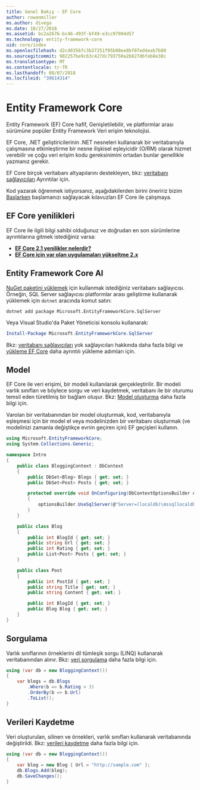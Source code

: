 ```yaml
---
title: Genel Bakış - EF Core
author: rowanmiller
ms.author: divega
ms.date: 10/27/2016
ms.assetid: bc2a2676-bc46-493f-bf49-e3cc97994d57
ms.technology: entity-framework-core
uid: core/index
ms.openlocfilehash: d2c40356fc3b37251f95b08ee8bf07ed4eab7b80
ms.sourcegitcommit: 902257be9c63c427dc793750a2b827d6feb8e38c
ms.translationtype: MT
ms.contentlocale: tr-TR
ms.lasthandoff: 08/07/2018
ms.locfileid: "39614314"
---
```

# <a name="entity-framework-core"></a>Entity Framework Core

Entity Framework (EF) Core hafif, Genişletilebilir, ve platformlar arası sürümüne popüler Entity Framework Veri erişim teknolojisi.

EF Core, .NET geliştiricilerinin .NET nesneleri kullanarak bir veritabanıyla çalışmasına etkinleştirme bir nesne ilişkisel eşleyicidir (O/RM) olarak hizmet verebilir ve çoğu veri erişim kodu gereksinimini ortadan bunlar genellikle yazmanız gerekir.

EF Core birçok veritabanı altyapılarını destekleyen, bkz: [veritabanı sağlayıcıları](providers/index.md) Ayrıntılar için.

Kod yazarak öğrenmek istiyorsanız, aşağıdakilerden birini öneririz bizim [Başlarken](get-started/index.md) başlamanızı sağlayacak kılavuzları EF Core ile çalışmaya.

## <a name="what-is-new-in-ef-core"></a>EF Core yenilikleri

EF Core ile ilgili bilgi sahibi olduğunuz ve doğrudan en son sürümlerine ayrıntılarına gitmek istediğiniz varsa:

- **[EF Core 2.1 yenilikler nelerdir?](xref:core/what-is-new/ef-core-2.1)**
- **[EF Core için var olan uygulamaları yükseltme 2.x](xref:core/miscellaneous/1x-2x-upgrade)**


## <a name="get-entity-framework-core"></a>Entity Framework Core Al

[NuGet paketini yüklemek](https://docs.nuget.org/ndocs/quickstart/use-a-package) için kullanmak istediğiniz veritabanı sağlayıcısı. Örneğin, SQL Server sağlayıcısı platformlar arası geliştirme kullanarak yüklemek için `dotnet` aracında komut satırı:

``` Console
dotnet add package Microsoft.EntityFrameworkCore.SqlServer
```

Veya Visual Studio'da Paket Yöneticisi konsolu kullanarak:

``` PowerShell
Install-Package Microsoft.EntityFrameworkCore.SqlServer
```
Bkz: [veritabanı sağlayıcıları](providers/index.md) yok sağlayıcıları hakkında daha fazla bilgi ve [yükleme EF Core](get-started/install/index.md) daha ayrıntılı yükleme adımları için.

## <a name="the-model"></a>Model

EF Core ile veri erişimi, bir modeli kullanılarak gerçekleştirilir. Bir modeli varlık sınıfları ve böylece sorgu ve veri kaydetmek, veritabanı ile bir oturumu temsil eden türetilmiş bir bağlam oluşur. Bkz: [Model oluşturma](modeling/index.md) daha fazla bilgi için.

Varolan bir veritabanından bir model oluşturmak, kod, veritabanıyla eşleşmesi için bir model el veya modelinizden bir veritabanı oluşturmak (ve modelinizi zamanla değiştikçe evrim geçiren için) EF geçişleri kullanın.

``` csharp
using Microsoft.EntityFrameworkCore;
using System.Collections.Generic;

namespace Intro
{
    public class BloggingContext : DbContext
    {
        public DbSet<Blog> Blogs { get; set; }
        public DbSet<Post> Posts { get; set; }

        protected override void OnConfiguring(DbContextOptionsBuilder optionsBuilder)
        {
            optionsBuilder.UseSqlServer(@"Server=(localdb)\mssqllocaldb;Database=MyDatabase;Trusted_Connection=True;");
        }
    }

    public class Blog
    {
        public int BlogId { get; set; }
        public string Url { get; set; }
        public int Rating { get; set; }
        public List<Post> Posts { get; set; }
    }

    public class Post
    {
        public int PostId { get; set; }
        public string Title { get; set; }
        public string Content { get; set; }

        public int BlogId { get; set; }
        public Blog Blog { get; set; }
    }
}
```

## <a name="querying"></a>Sorgulama

Varlık sınıflarının örneklerini dil tümleşik sorgu (LINQ) kullanarak veritabanından alınır. Bkz: [veri sorgulama](querying/index.md) daha fazla bilgi için.

``` csharp
using (var db = new BloggingContext())
{
    var blogs = db.Blogs
        .Where(b => b.Rating > 3)
        .OrderBy(b => b.Url)
        .ToList();
}
```

## <a name="saving-data"></a>Verileri Kaydetme

Veri oluşturulan, silinen ve örnekleri, varlık sınıfları kullanarak veritabanında değiştirildi. Bkz: [verileri kaydetme](saving/index.md) daha fazla bilgi için.

``` csharp
using (var db = new BloggingContext())
{
    var blog = new Blog { Url = "http://sample.com" };
    db.Blogs.Add(blog);
    db.SaveChanges();
}
```
